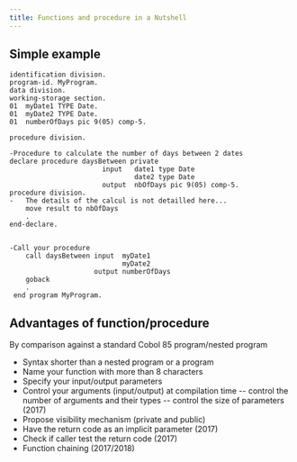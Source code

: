 ```yaml
---
title: Functions and procedure in a Nutshell
---
```


## Simple example

```cobol
identification division.
program-id. MyProgram.
data division.
working-storage section.
01  myDate1 TYPE Date.
01  myDate2 TYPE Date.
01  numberOfDays pic 9(05) comp-5.

procedure division.

-Procedure to calculate the number of days between 2 dates
declare procedure daysBetween private
                       input   date1 type Date
                               date2 type Date
                       output  nbOfDays pic 9(05) comp-5.
procedure division.
-   The details of the calcul is not detailled here...
    move result to nbOfDays
    .
end-declare.


-Call your procedure
    call daysBetween input  myDate1
                            myDate2
                     output numberOfDays
    goback
    .
 end program MyProgram.
```

## Advantages of function/procedure

By comparison against a standard Cobol 85 program/nested program

- Syntax shorter than a nested program or a program
- Name your function with more than 8 characters
- Specify your input/output parameters
- Control your arguments (input/output) at compilation time
  -- control the number of arguments and their types
  -- control the size of parameters (2017)
- Propose visibility mechanism (private and public)
- Have the return code as an implicit parameter (2017)
- Check if caller test the return code (2017)
- Function chaining (2017/2018)
